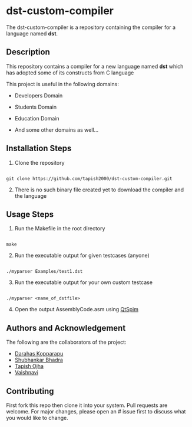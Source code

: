 # dst-custom-compiler

The dst-custom-compiler is a repository containing the compiler for a language named **dst**.


## Description

This repository contains a compiler for a new language named **dst** which has adopted some of its constructs from C language

This project is useful in the following domains:

* Developers Domain

* Students Domain

* Education Domain

* And some other domains as well...


## Installation Steps

1. Clone the repository

```

git clone https://github.com/tapish2000/dst-custom-compiler.git

```

2. There is no such binary file created yet to download the compiler and the language


## Usage Steps

1. Run the Makefile in the root directory

```

make

```

2. Run the executable output for given testcases (anyone)

```

./myparser Examples/test1.dst

```

3. Run the executable output for your own custom testcase

```

./myparser <name_of_dstfile>

```

4. Open the output AssemblyCode.asm using [QtSpim](https://sourceforge.net/projects/spimsimulator/)


## Authors and Acknowledgement

The following are the collaborators of the project:

- [Darahas Kopparapu](https://github.com/darahask)
- [Shubhankar Bhadra](https://github.com/shobhi1310)
- [Tapish Ojha](https://github.com/tapish2000)
- [Vaishnavi](https://github.com/cs18b028)


## Contributing

First fork this repo then clone it into your system. Pull requests are welcome. For major changes, please open an # issue first to discuss what you would like to change.


<!-- BASIC SYNTAX OF MARKDOWN FOR YOU TO USE -->

<!-- # : For Title or h1 heading -->

<!-- ## : For h2 heading and so on... -->

<!-- 1. : For ordered list -->

<!-- * or - : For unordered list -->

<!-- [name][link]: For hyperlinks -->

<!-- ![alt_name](link/source of image): For displaying image -->

